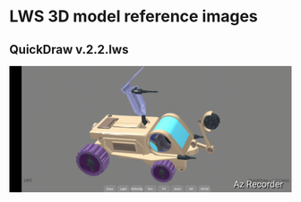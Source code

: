 # LWS 3D model reference images

## QuickDraw v.2.2.lws
![QuickDraw v.2.2.lws](screenshots/quickdraw_v2_2_lws.gif)
